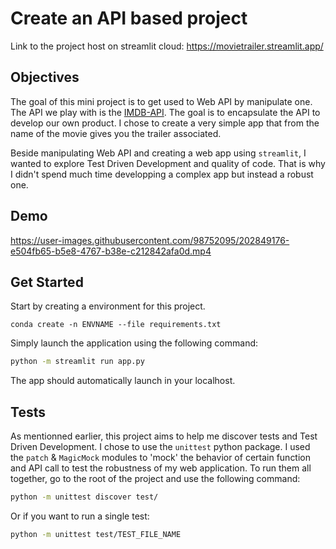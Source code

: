 # Create an API based project

Link to the project host on streamlit cloud: https://movietrailer.streamlit.app/

## Objectives

The goal of this mini project is to get used to Web API by manipulate one. The API we play with is the [IMDB-API](https://imdb-api.com/). The goal is to encapsulate the API to develop our own product. I chose to create a very simple app that from the name of the movie gives you the trailer associated.

Beside manipulating Web API and creating a web app using `streamlit`, I wanted to explore Test Driven Development and quality of code. That is why I didn't spend much time developping a complex app but instead a robust one. 

## Demo


https://user-images.githubusercontent.com/98752095/202849176-e504fb65-b5e8-4767-b38e-c212842afa0d.mp4


## Get Started

Start by creating a environment for this project.
```
conda create -n ENVNAME --file requirements.txt
```
Simply launch the application using the following command:
```bash
python -m streamlit run app.py
```

The app should automatically launch in your localhost.

## Tests

As mentionned earlier, this project aims to help me discover tests and Test Driven Development. I chose to use the `unittest` python package. I used the `patch` & `MagicMock` modules to 'mock' the behavior of certain function and API call to test the robustness of my web application.
To run them all together, go to the root of the project and use the following command:
```bash
python -m unittest discover test/
``` 

Or if you want to run a single test: 

```bash
python -m unittest test/TEST_FILE_NAME
```
